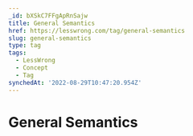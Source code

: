 ```yaml
---
_id: bXSkC7FFgApRnSajw
title: General Semantics
href: https://lesswrong.com/tag/general-semantics
slug: general-semantics
type: tag
tags:
  - LessWrong
  - Concept
  - Tag
synchedAt: '2022-08-29T10:47:20.954Z'
---
```


# General Semantics
